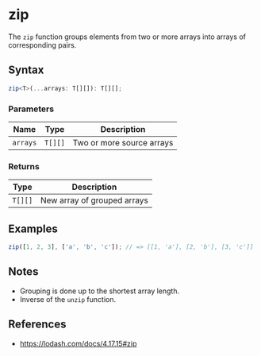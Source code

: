 # zip

The `zip` function groups elements from two or more arrays into arrays of corresponding pairs.

## Syntax

```typescript
zip<T>(...arrays: T[][]): T[][];
```

### Parameters

| Name      | Type     | Description                    |
|-----------|----------|--------------------------------|
| `arrays`  | `T[][]`  | Two or more source arrays      |

### Returns

| Type      | Description                    |
|-----------|-------------------------------|
| `T[][]`   | New array of grouped arrays    |

## Examples

```typescript
zip([1, 2, 3], ['a', 'b', 'c']); // => [[1, 'a'], [2, 'b'], [3, 'c']]
```

## Notes

* Grouping is done up to the shortest array length.
* Inverse of the `unzip` function.

## References

* https://lodash.com/docs/4.17.15#zip
